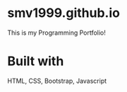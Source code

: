 # smv1999.github.io
This is my Programming Portfolio!

# Built with
HTML,
CSS, Bootstrap, 
Javascript


